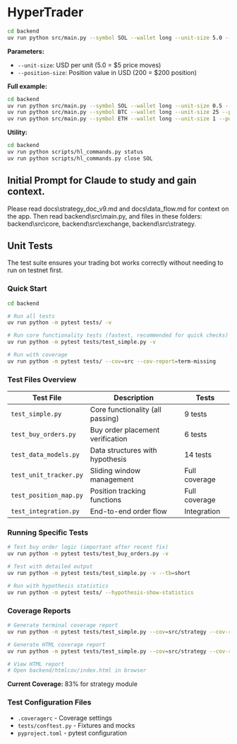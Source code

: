 # HyperTrader

```bash
cd backend
uv run python src/main.py --symbol SOL --wallet long --unit-size 5.0 --position-size 200 --leverage 10 --testnet
```

**Parameters:**
- `--unit-size`: USD per unit (5.0 = $5 price moves)
- `--position-size`: Position value in USD (200 = $200 position)

**Full example:**
```bash
cd backend
uv run python src/main.py --symbol SOL --wallet long --unit-size 0.5 --position-size 2000 --leverage 20 --testnet
uv run python src/main.py --symbol BTC --wallet long --unit-size 25 --position-size 20000 --leverage 40 --testnet
uv run python src/main.py --symbol ETH --wallet long --unit-size 1 --position-size 12500 --leverage 25 --testnet
```

**Utility:**
```bash
cd backend
uv run python scripts/hl_commands.py status
uv run python scripts/hl_commands.py close SOL
```

## Initial Prompt for Claude to study and gain context. 
Please read docs\strategy_doc_v9.md and docs\data_flow.md for context on the app. Then read backend\src\main.py, and files in these folders: backend\src\core, backend\src\exchange, backend\src\strategy.

## Unit Tests

The test suite ensures your trading bot works correctly without needing to run on testnet first.

### Quick Start
```bash
cd backend

# Run all tests
uv run python -m pytest tests/ -v

# Run core functionality tests (fastest, recommended for quick checks)
uv run python -m pytest tests/test_simple.py -v

# Run with coverage
uv run python -m pytest tests/ --cov=src --cov-report=term-missing
```

### Test Files Overview

| Test File | Description | Tests |
|-----------|-------------|--------|
| `test_simple.py` | Core functionality (all passing) | 9 tests |
| `test_buy_orders.py` | Buy order placement verification | 6 tests |
| `test_data_models.py` | Data structures with hypothesis | 14 tests |
| `test_unit_tracker.py` | Sliding window management | Full coverage |
| `test_position_map.py` | Position tracking functions | Full coverage |
| `test_integration.py` | End-to-end order flow | Integration |

### Running Specific Tests

```bash
# Test buy order logic (important after recent fix)
uv run python -m pytest tests/test_buy_orders.py -v

# Test with detailed output
uv run python -m pytest tests/test_simple.py -v --tb=short

# Run with hypothesis statistics
uv run python -m pytest tests/ --hypothesis-show-statistics
```

### Coverage Reports

```bash
# Generate terminal coverage report
uv run python -m pytest tests/test_simple.py --cov=src/strategy --cov-report=term-missing

# Generate HTML coverage report
uv run python -m pytest tests/test_simple.py --cov=src/strategy --cov-report=html

# View HTML report
# Open backend/htmlcov/index.html in browser
```

**Current Coverage:** 83% for strategy module

### Test Configuration Files
- `.coveragerc` - Coverage settings
- `tests/conftest.py` - Fixtures and mocks
- `pyproject.toml` - pytest configuration